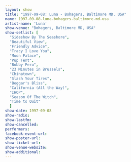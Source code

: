 ```yaml
---
layout: show
title: "1997-09-08: Luna - Bohagers, Baltimore MD, USA"
name: 1997-09-08-luna-bohagers-baltimore-md-usa
artist-name: 'Luna'
show-venue: "Bohagers, Baltimore MD, USA"
show-setlist: [
  "Sideshow By The Seashore",
  "Beautiful View",
  "Friendly Advice",
  "Tracy I Love You",
  "Moon Palace",
  "Pup Tent",
  "Bobby Peru",
  "23 Minutes in Brussels",
  "Chinatown",
  "Slash Your Tires",
  "Beggar's Bliss",
  "California (All the Way)",
  "IHOP",
  "Season Of The Witch",
  "Time to Quit"
  ]
show-date: 1997-09-08
show-radio: 
show-lastfm: 
show-cancelled: 
performers: 
facebook-event-url: 
show-poster-url: 
show-ticket-url: 
show-venue-website: 
show-additional: 
---
```


